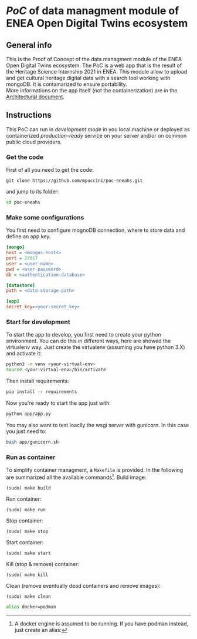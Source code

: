 # *PoC* of data managment module of ENEA Open Digital Twins ecosystem

## General info
This is the Proof of Concept of the data managment module of the ENEA Open Digital Twins ecosystem. The PoC is a web app that is the result of the Heritage Science Internship 2021 in ENEA. This module allow to upload and get cultural heritage digital data with a search tool working with mongoDB. It is containarized to ensure portability.  
More informations on the app itself (not the containerization) are in the [Architectural document](arch-doc.md).

## Instructions
This PoC can run in *development mode* in you local machine or deployed as containerized *production-ready* service on your server and/or on common public cloud providers.

### Get the code
First of all you need to get the code:
```
git clone https://github.com/mpuccini/poc-eneahs.git
```
and jump to its folder:
```bash
cd poc-eneahs
```

### Make some configurations
You first need to configure mognoDB connection, where to store data and define an app key.
```ini
[mongo]
host = <mongos-hosts> 
port = 27017
user = <user-name>
pwd = <user-password>
db = <authentication-database>

[datastore]
path = <data-storage-path>

[app]
secret_key=<your-secret_key>
```

### Start for development
To start the app to develop, you first need to create your python environment. You can do this in different ways, here are showed the virtualenv way. Just create the virtualenv (assuming you have python 3.X) and activate it:
```bash
python3 -m venv <your-virtual-env>
source <your-virtual-env>/bin/activate
```
Then install requirements:
```bash
pip install -r requirements
```
Now you're ready to start the app just with:
```bash
python app/app.py
```
You may also want to test loaclly the wsgi server with gunicorn. In this case you just need to:
```bash
bash app/gunicorn.sh
```

### Run as container
To simplify container managment, a `Makefile` is provided. In the following are summarized all the available commands[^1].
Build image:
```
(sudo) make build
```
Run container:
```
(sudo) make run
```
Stop container:
```
(sudo) make stop
```
Start container:
```
(sudo) make start
```
Kill (stop & remove) container:
```
(sudo) make kill
```
Clean (remove eventually dead containers and remove images):
```
(sudo) make clean
```

[^1]: A docker engine is assumed to be running. If you have podman instead, just create an alias:
```bash
alias docker=podman
```
